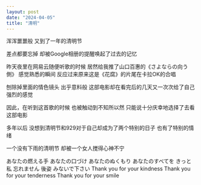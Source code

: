 ```yaml
---
layout: post
date: "2024-04-05"
title: "清明"
---
```


浑浑噩噩般
又到了一年的清明节

差点都要忘掉
却被Google相册的提醒唤起了过去的记忆

昨天夜里在网易云随便听歌的时候
居然给我推了山口百惠的《さよならの向う側》
感觉熟悉的瞬间
反应过来原来这是《花腐》的片尾在卡拉OK的合唱

刨除掉里面的情色镜头
出乎意料般
这部电影却在看完后的几天又一次次给了自己强烈的感觉

因此，在听到这首歌的时候
也被触动到不知所以然
只能说十分庆幸地选择了去看这部电影

多年以后
没想到清明节和929对于自己却成为了两个特别的日子
也有了特别的情绪

一个没有下雨的清明节
却被一个女人搅得心神不宁

あなたの燃える手 あなたの口づけ
あなたのぬくもり あなたのすべてを
きっと 私 忘れません 後姿 みないで下さい
Thank you for your kindness
Thank you for your tenderness
Thank you for your smile